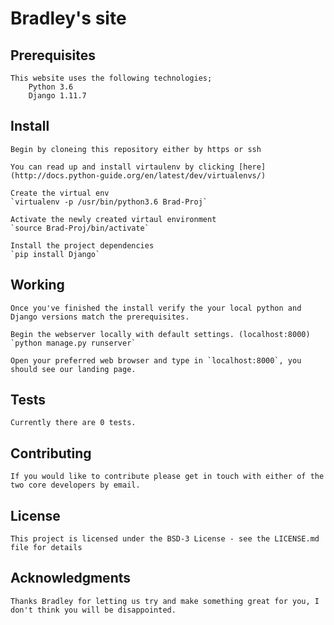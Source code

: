 # Bradley's site


## Prerequisites
    This website uses the following technologies;
        Python 3.6
        Django 1.11.7 

## Install
    Begin by cloneing this repository either by https or ssh
    
    You can read up and install virtaulenv by clicking [here](http://docs.python-guide.org/en/latest/dev/virtualenvs/)

    Create the virtual env
    `virtualenv -p /usr/bin/python3.6 Brad-Proj`

    Activate the newly created virtaul environment 
    `source Brad-Proj/bin/activate`

    Install the project dependencies
    `pip install Django`

## Working

    Once you've finished the install verify the your local python and Django versions match the prerequisites. 

    Begin the webserver locally with default settings. (localhost:8000)
    `python manage.py runserver`

    Open your preferred web browser and type in `localhost:8000`, you should see our landing page. 

## Tests

    Currently there are 0 tests. 


## Contributing

    If you would like to contribute please get in touch with either of the two core developers by email.

    
## License

    This project is licensed under the BSD-3 License - see the LICENSE.md file for details
## Acknowledgments

    Thanks Bradley for letting us try and make something great for you, I don't think you will be disappointed. 
